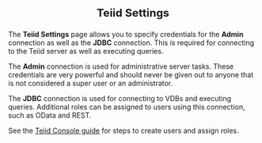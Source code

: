 <p style="text-align: center;font-weight: bold;font-size: 22">Teiid Settings</p>

The **Teiid Settings** page allows you to specify credentials for the **Admin** connection as well as the **JDBC** connection. This is required for connecting to the Teiid server as well as executing queries. 

The **Admin** connection is used for administrative server tasks. These credentials are very powerful and should never be given out to anyone that is not considered a super user or an administrator.

The **JDBC** connection is used for connecting to VDBs and executing queries. Additional roles can be assigned to users using this connection, such as OData and REST.  

See the [Teiid Console guide](https://docs.jboss.org/author/display/TEIID/Teiid+Console) for steps to create users and assign roles.


